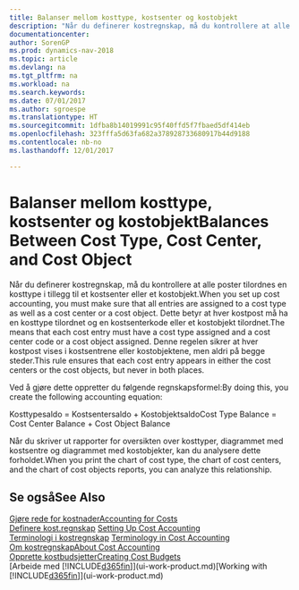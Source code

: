 ```yaml
---
title: Balanser mellom kosttype, kostsenter og kostobjekt
description: "Når du definerer kostregnskap, må du kontrollere at alle poster tilordnes en kosttype i tillegg til et kostsenter eller et kostobjekt. Dette betyr at hver kostpost må ha en kosttype tilordnet og en kostsenterkode eller et kostobjekt tilordnet. Denne regelen sikrer at hver kostpost vises i kostsentrene eller kostobjektene, men aldri på begge steder."
documentationcenter: 
author: SorenGP
ms.prod: dynamics-nav-2018
ms.topic: article
ms.devlang: na
ms.tgt_pltfrm: na
ms.workload: na
ms.search.keywords: 
ms.date: 07/01/2017
ms.author: sgroespe
ms.translationtype: HT
ms.sourcegitcommit: 1dfba8b14019991c95f40ffd5f7fbaed5df414eb
ms.openlocfilehash: 323fffa5d63fa682a378928733680917b44d9188
ms.contentlocale: nb-no
ms.lasthandoff: 12/01/2017

---
```

# <a name="balances-between-cost-type-cost-center-and-cost-object"></a><span data-ttu-id="071b0-105">Balanser mellom kosttype, kostsenter og kostobjekt</span><span class="sxs-lookup"><span data-stu-id="071b0-105">Balances Between Cost Type, Cost Center, and Cost Object</span></span>
<span data-ttu-id="071b0-106">Når du definerer kostregnskap, må du kontrollere at alle poster tilordnes en kosttype i tillegg til et kostsenter eller et kostobjekt.</span><span class="sxs-lookup"><span data-stu-id="071b0-106">When you set up cost accounting, you must make sure that all entries are assigned to a cost type as well as a cost center or a cost object.</span></span> <span data-ttu-id="071b0-107">Dette betyr at hver kostpost må ha en kosttype tilordnet og en kostsenterkode eller et kostobjekt tilordnet.</span><span class="sxs-lookup"><span data-stu-id="071b0-107">The means that each cost entry must have a cost type assigned and a cost center code or a cost object assigned.</span></span> <span data-ttu-id="071b0-108">Denne regelen sikrer at hver kostpost vises i kostsentrene eller kostobjektene, men aldri på begge steder.</span><span class="sxs-lookup"><span data-stu-id="071b0-108">This rule ensures that each cost entry appears in either the cost centers or the cost objects, but never in both places.</span></span>  

 <span data-ttu-id="071b0-109">Ved å gjøre dette oppretter du følgende regnskapsformel:</span><span class="sxs-lookup"><span data-stu-id="071b0-109">By doing this, you create the following accounting equation:</span></span>  

 <span data-ttu-id="071b0-110">Kosttypesaldo = Kostsentersaldo + Kostobjektsaldo</span><span class="sxs-lookup"><span data-stu-id="071b0-110">Cost Type Balance = Cost Center Balance + Cost Object Balance</span></span>  

 <span data-ttu-id="071b0-111">Når du skriver ut rapporter for oversikten over kosttyper, diagrammet med kostsentre og diagrammet med kostobjekter, kan du analysere dette forholdet.</span><span class="sxs-lookup"><span data-stu-id="071b0-111">When you print the chart of cost type, the chart of cost centers, and the chart of cost objects reports, you can analyze this relationship.</span></span>  

## <a name="see-also"></a><span data-ttu-id="071b0-112">Se også</span><span class="sxs-lookup"><span data-stu-id="071b0-112">See Also</span></span>  
[<span data-ttu-id="071b0-113">Gjøre rede for kostnader</span><span class="sxs-lookup"><span data-stu-id="071b0-113">Accounting for Costs</span></span>](finance-manage-cost-accounting.md)  
 <span data-ttu-id="071b0-114">[Definere kost.regnskap](finance-set-up-cost-accounting.md) </span><span class="sxs-lookup"><span data-stu-id="071b0-114">[Setting Up Cost Accounting](finance-set-up-cost-accounting.md) </span></span>  
 <span data-ttu-id="071b0-115">[Terminologi i kostregnskap](finance-terminology-in-cost-accounting.md) </span><span class="sxs-lookup"><span data-stu-id="071b0-115">[Terminology in Cost Accounting](finance-terminology-in-cost-accounting.md) </span></span>  
 [<span data-ttu-id="071b0-116">Om kostregnskap</span><span class="sxs-lookup"><span data-stu-id="071b0-116">About Cost Accounting</span></span>](finance-about-cost-accounting.md)  
 [<span data-ttu-id="071b0-117">Opprette kostbudsjetter</span><span class="sxs-lookup"><span data-stu-id="071b0-117">Creating Cost Budgets</span></span>](finance-create-cost-budgets.md)  
 <span data-ttu-id="071b0-118">[Arbeide med [!INCLUDE[d365fin](includes/d365fin_md.md)]](ui-work-product.md)</span><span class="sxs-lookup"><span data-stu-id="071b0-118">[Working with [!INCLUDE[d365fin](includes/d365fin_md.md)]](ui-work-product.md)</span></span>

